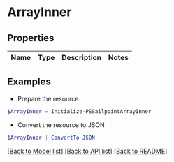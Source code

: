 # ArrayInner
## Properties

Name | Type | Description | Notes
------------ | ------------- | ------------- | -------------

## Examples

- Prepare the resource
```powershell
$ArrayInner = Initialize-PSSailpointArrayInner 
```

- Convert the resource to JSON
```powershell
$ArrayInner | ConvertTo-JSON
```

[[Back to Model list]](../README.md#documentation-for-models) [[Back to API list]](../README.md#documentation-for-api-endpoints) [[Back to README]](../README.md)

